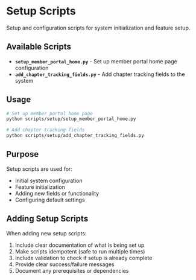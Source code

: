 # Setup Scripts

Setup and configuration scripts for system initialization and feature setup.

## Available Scripts

- **`setup_member_portal_home.py`** - Set up member portal home page configuration
- **`add_chapter_tracking_fields.py`** - Add chapter tracking fields to the system

## Usage

```bash
# Set up member portal home page
python scripts/setup/setup_member_portal_home.py

# Add chapter tracking fields
python scripts/setup/add_chapter_tracking_fields.py
```

## Purpose

Setup scripts are used for:

- Initial system configuration
- Feature initialization
- Adding new fields or functionality
- Configuring default settings

## Adding Setup Scripts

When adding new setup scripts:

1. Include clear documentation of what is being set up
2. Make scripts idempotent (safe to run multiple times)
3. Include validation to check if setup is already complete
4. Provide clear success/failure messages
5. Document any prerequisites or dependencies